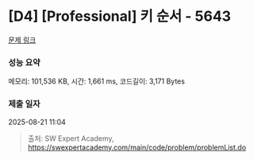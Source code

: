 # [D4] [Professional] 키 순서 - 5643 

[문제 링크](https://swexpertacademy.com/main/code/problem/problemDetail.do?contestProbId=AWXQsLWKd5cDFAUo) 

### 성능 요약

메모리: 101,536 KB, 시간: 1,661 ms, 코드길이: 3,171 Bytes

### 제출 일자

2025-08-21 11:04



> 출처: SW Expert Academy, https://swexpertacademy.com/main/code/problem/problemList.do